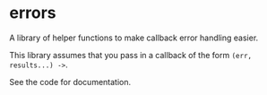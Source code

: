 # errors

A library of helper functions to make callback error handling easier.

This library assumes that you pass in a callback of the form `(err, results...) ->`.

See the code for documentation.